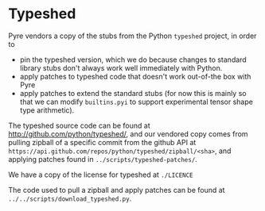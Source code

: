 # Typeshed

Pyre vendors a copy of the stubs from the Python `typeshed` project,
in order to
- pin the typeshed version, which we do because changes to standard library
  stubs don't always work well immediately with Python.
- apply patches to typeshed code that doesn't work out-of-the box with Pyre
- apply patches to extend the standard stubs (for now this is mainly
  so that we can modify `builtins.pyi` to support experimental tensor shape
  type arithmetic).

The typeshed source code can be found at
http://github.com/python/typeshed/, and our vendored copy comes from
pulling zipball of a specific commit from the github API at
`https://api.github.com/repos/python/typeshed/zipball/<sha>`, and applying
patches found in `../scripts/typeshed-patches/`.

We have a copy of the license for typeshed at `./LICENCE`

The code used to pull a zipball and apply patches can be found at
`../../scripts/download_typeshed.py`.
